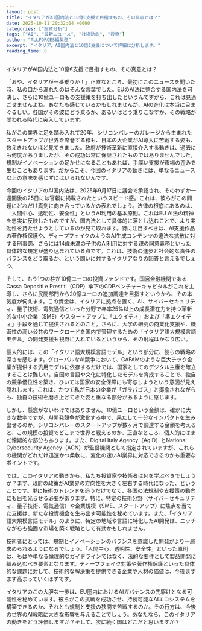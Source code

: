 ```yaml
---
layout: post
title: "イタリアがAI国内法と10億€支援で目指すもの、その真意とは？"
date: 2025-10-11 20:32:04 +0000
categories: ["投資分析"]
tags: ["AI", "最新ニュース", "技術動向", "投資"]
author: "ALLFORCES編集部"
excerpt: "イタリア、AI国内法と10億€支援について詳細に分析します。"
reading_time: 8
---
```


イタリアがAI国内法と10億€支援で目指すもの、その真意とは？

「おや、イタリアが一番乗りか！」正直なところ、最初にこのニュースを聞いた時、私の口から漏れたのはそんな言葉でした。EUのAI法に整合する国内法を可決し、さらに10億ユーロもの支援策を打ち出したというんですから、これは見過ごせませんよね。あなたも感じているかもしれませんが、AIの進化は本当に目まぐるしい。各国がその波にどう乗るか、あるいはどう乗りこなすか、その戦略が問われる時代に突入しています。

私がこの業界に足を踏み入れて20年、シリコンバレーのガレージから生まれたスタートアップが世界を席巻する様も、日本の大企業がAI導入に苦戦する姿も、数えきれないほど見てきました。政府が技術革新に直接介入する動きは、過去にも何度かありましたが、その成功は常に保証されたものではありませんでした。規制がイノベーションの足かせになることもあれば、手厚い支援が市場の歪みを生むこともあります。だからこそ、今回のイタリアの動きには、単なるニュース以上の意味を感じずにはいられないんです。

今回のイタリアのAI国内法は、2025年9月17日に議会で承認され、そのわずか一週間後の25日には官報に掲載されたというスピード感。これは、彼らがこの問題にどれだけ真剣に向き合っているかの表れでしょう。法律の根底にあるのは、「人間中心、透明性、安全性」というAI利用の基本原則。これはEU AI法の精神を忠実に反映したものですが、国内法として具体的に落とし込むことで、より実効性を持たせようとしているのが見て取れます。特に注目すべきは、AI支援作品の著作権保護や、ディープフェイクのようなAI生成コンテンツの違法な拡散に対する刑事罰、さらには14歳未満の子供のAI利用に対する親の同意義務といった具体的な規定が盛り込まれている点です。これは、技術の進歩と社会的な責任のバランスをどう取るか、という問いに対するイタリアなりの回答と言えるでしょう。

そして、もう1つの柱が10億ユーロの投資ファンドです。国営金融機関であるCassa Depositi e Prestiti（CDP）傘下のCDPベンチャーキャピタルがこれを主導し、さらに民間部門から20億ユーロの追加調達を目指すというから、その本気度が伺えます。この資金は、イタリアに拠点を置く、AI、サイバーセキュリティ、量子技術、電気通信といった分野で年率25%以上の成長潜在力を持つ革新的な中小企業（SME）やスタートアップに「エクイティ」および「準エクイティ」手段を通じて提供されるとのこと。さらに、大学の研究の商業化支援や、機密性の高い公共のワークロードを国内で管理するための「イタリア語大規模言語モデル」の開発支援も視野に入れているというから、その射程はかなり広い。

個人的には、この「イタリア語大規模言語モデル」という部分に、彼らの戦略の深さを感じます。グローバルなAI競争において、GAFAMのような巨大テック企業が提供する汎用モデルに依存するだけでは、国家としてのデジタル主権を確立することは難しい。自国の言語や文化に特化したモデルを育成することで、独自の競争優位性を築き、ひいては国家の安全保障にも寄与しようという意図が見え隠れします。これは、かつて私が日本の企業が「ガラパゴス」と揶揄されながらも、独自の技術を磨き上げてきた姿と重なる部分があるように感じます。

しかし、懸念がないわけではありません。10億ユーロという金額は、確かに大きな数字ですが、AI開発競争が激化する中で、果たして十分なインパクトを生み出せるのか。シリコンバレーのスタートアップが数ヶ月で調達する金額を考えると、この規模の投資でどこまで世界と戦えるのか、正直なところ、個人的にはまだ懐疑的な部分もあります。また、Digital Italy Agency（AgID）とNational Cybersecurity Agency（ACN）が監督機関として指定されていますが、これらの機関がどれだけ迅速かつ柔軟に、変化の速いAI業界に対応できるのかも重要なポイントです。

では、このイタリアの動きから、私たち投資家や技術者は何を学ぶべきでしょうか？まず、政府の政策がAI業界の方向性を大きく左右する時代になった、ということです。単に技術のトレンドを追うだけでなく、各国の法規制や支援策の動向にも目を光らせる必要があります。特に、特定の技術分野（サイバーセキュリティ、量子技術、電気通信）や企業規模（SME、スタートアップ）に焦点を当てた支援は、新たな投資機会を生み出す可能性を秘めています。また、「イタリア語大規模言語モデル」のように、特定の地域や言語に特化したAI開発は、ニッチながらも強固な市場を築く戦略として有効かもしれません。

技術者にとっては、規制とイノベーションのバランスを意識した開発がより一層求められるようになるでしょう。「人間中心、透明性、安全性」といった原則は、もはや単なる倫理的なガイドラインではなく、法的な要件として製品開発に組み込むべき要素となります。ディープフェイク対策や著作権保護といった具体的な課題に対して、技術的な解決策を提供できる企業や人材の価値は、今後ますます高まっていくはずです。

イタリアのこの大胆な一歩は、EU圏内におけるAIガバナンスの先駆けとなる可能性を秘めています。彼らがこの挑戦を成功させ、持続可能なAIエコシステムを構築できるのか、それとも規制と支援の狭間で苦戦するのか。その行方は、今後の世界のAI戦略に大きな影響を与えることでしょう。あなたなら、このイタリアの動きをどう評価しますか？そして、次に続く国はどこだと思いますか？

